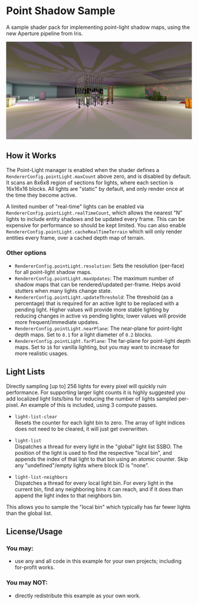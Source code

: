 # Point Shadow Sample
A sample shader pack for implementing point-light shadow maps, using the new Aperture pipeline from Iris.

![preview](media/preview.jpg)


## How it Works
The Point-Light manager is enabled when the shader defines a `RendererConfig.pointLight.maxCount` above zero, and is disabled by default. It scans an 8x6x8 region of sections for lights, where each section is 16x16x16 blocks. All lights are "static" by default, and only render once at the time they become active.

A limited number of "real-time" lights can be enabled via `RendererConfig.pointLight.realTimeCount`, which allows the nearest "N" lights to include entity shadows and be updated every frame. This can be expensive for performance so should be kept limited. You can also enable `RendererConfig.pointLight.cacheRealTimeTerrain` which will only render entities every frame, over a cached depth map of terrain.

### Other options
- `RendererConfig.pointLight.resolution`: Sets the resolution (per-face) for all point-light shadow maps.
- `RendererConfig.pointLight.maxUpdates`: The maximum number of shadow maps that can be rendered/updated per-frame. Helps avoid stutters when many lights change state.
- `RendererConfig.pointLight.updateThreshold`: The threshold (as a percentage) that is required for an active light to be replaced with a pending light. Higher values will provide more stable lighting by reducing changes in active vs pending lights; lower values will provide more frequent/immediate updates.
- `RendererConfig.pointLight.nearPlane`: The near-plane for point-light depth maps. Set to `0.1` for a light diameter of `0.2` blocks.
- `RendererConfig.pointLight.farPlane`: The far-plane for point-light depth maps. Set to `16` for vanilla lighting, but you may want to increase for more realistic usages.


## Light Lists
Directly sampling [up to] 256 lights for every pixel will quickly ruin performance. For supporting larger light counts it is highly suggested you add localized light lists/bins for reducing the number of lights sampled per-pixel. An example of this is included, using 3 compute passes.

- `light-list-clear`  
Resets the counter for each light bin to zero. The array of light indices does not need to be cleared, it will just get overwritten.

- `light-list`  
Dispatches a thread for every light in the "global" light list SSBO. The position of the light is used to find the respective "local bin", and appends the index of that light to that bin using an atomic counter. Skip any "undefined"/empty lights where block ID is "none".

- `light-list-neighbors`  
Dispatches a thread for every local light bin. For every light in the current bin, find any neighboring bins it can reach, and if it does than append the light index to that neighbors bin.

This allows you to sample the "local bin" which typically has far fewer lights than the global list.


## License/Usage
### You may:
- use any and all code in this example for your own projects; including for-profit works.

### You may NOT:
- directly redistribute this example as your own work.
